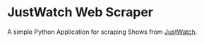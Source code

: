 # JustWatch Web Scraper
A simple Python Application for scraping Shows from [JustWatch](https://www.justwatch.com/).
